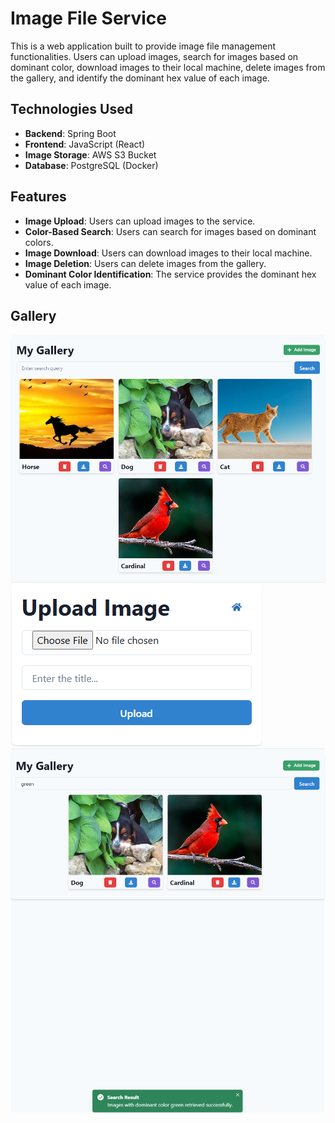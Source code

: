 # Image File Service

This is a web application built to provide image file management functionalities. Users can upload images, search for images based on dominant color, download images to their local machine, delete images from the gallery, and identify the dominant hex value of each image.

## Technologies Used

* **Backend**: Spring Boot
* **Frontend**: JavaScript (React)
* **Image Storage**: AWS S3 Bucket
* **Database**: PostgreSQL (Docker)

## Features

* **Image Upload**: Users can upload images to the service.
* **Color-Based Search**: Users can search for images based on dominant colors.
* **Image Download**: Users can download images to their local machine.
* **Image Deletion**: Users can delete images from the gallery.
* **Dominant Color Identification**: The service provides the dominant hex value of each image.

## Gallery

![image](https://github.com/Radnaskelar/multimedijalne-baze-podataka/blob/main/docs/images/mmbp1.png)
![image](https://github.com/Radnaskelar/multimedijalne-baze-podataka/blob/main/docs/images/mmbp2.png)
![image](https://github.com/Radnaskelar/multimedijalne-baze-podataka/blob/main/docs/images/mmbp3.png)



